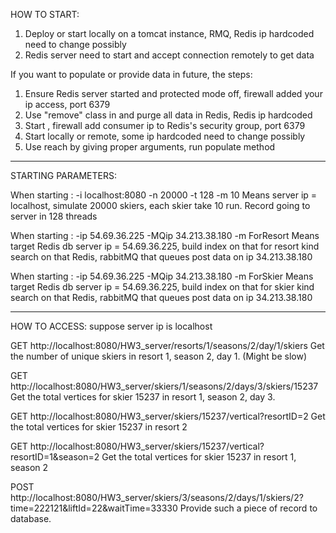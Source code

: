 HOW TO START:

1. Deploy or start <Server> locally on a tomcat instance, RMQ, Redis ip hardcoded need to change possibly
2. Redis server need to start and accept connection remotely to get data

If you want to populate or provide data in future, the steps:
1. Ensure Redis server started and protected mode off, firewall added your ip access, port 6379
2. Use "remove" class in <Client> and purge all data in Redis, Redis ip hardcoded
3. Start <Consumer>, firewall add consumer ip to Redis's security group, port 6379
4. Start <Server> locally or remote, some ip hardcoded need to change possibly
5. Use <Client> reach <Server> by giving proper arguments, run populate method



------------------------------------------------------------
STARTING PARAMETERS:

When starting <Client>: -i localhost:8080 -n 20000 -t 128 -m 10
Means server ip = localhost, simulate 20000 skiers, each skier take 10 run. Record going to server in 128 threads

When starting <Consumer>: -ip 54.69.36.225 -MQip 34.213.38.180 -m ForResort
Means target Redis db server ip = 54.69.36.225, build index on that for resort kind search on that Redis, rabbitMQ that queues post data on ip 34.213.38.180

When starting <Consumer>: -ip 54.69.36.225 -MQip 34.213.38.180 -m ForSkier
Means target Redis db server ip = 54.69.36.225, build index on that for skier kind search on that Redis, rabbitMQ that queues post data on ip 34.213.38.180



------------------------------------------------------------
HOW TO ACCESS: suppose server ip is localhost

GET http://localhost:8080/HW3_server/resorts/1/seasons/2/day/1/skiers
Get the number of unique skiers in resort 1, season 2, day 1. (Might be slow)

GET http://localhost:8080/HW3_server/skiers/1/seasons/2/days/3/skiers/15237
Get the total vertices for skier 15237 in resort 1, season 2, day 3.

GET http://localhost:8080/HW3_server/skiers/15237/vertical?resortID=2
Get the total vertices for skier 15237 in resort 2

GET http://localhost:8080/HW3_server/skiers/15237/vertical?resortID=1&season=2
Get the total vertices for skier 15237 in resort 1, season 2

POST http://localhost:8080/HW3_server/skiers/3/seasons/2/days/1/skiers/2?time=222121&liftId=22&waitTime=33330
Provide such a piece of record to database.